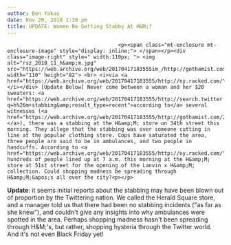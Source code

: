 ```yaml
---
author: Ben Yakas
date: Nov 20, 2010 1:30 pm
title: UPDATE: Women Be Getting Stabby At H&M;?
---
```


	
										<p><span class="mt-enclosure mt-enclosure-image" style="display: inline;"> </span></p><div class="image-right" style=" width:110px; "> <img alt="rsz_2010_11_h&amp;m.jpg" src="https://web.archive.org/web/20170417183555im_/http://gothamist.com/attachments/byakas/rsz_2010_11_h%26m.jpg" width="110" height="82"> <br> <i>via <a href="https://web.archive.org/web/20170417183555/http://ny.racked.com/">Racked</a></i></div> [Update Below] Never come between a woman and her $20 sweaters: <a href="https://web.archive.org/web/20170417183555/http://search.twitter.com/search?q=h%26m+stabbing&amp;result_type=recent">according to</a> several witnesses (<a href="https://web.archive.org/web/20170417183555/http://gothamist.com/2010/11/15/cab_crashes_through_cafe_habana.php">&quot;twitnesses&quot;</a>), there was a stabbing at the H&amp;M; store on 34th street this morning. They allege that the stabbing was over someone cutting in line at the popular clothing store. Cops have saturated the area, three people are said to be in ambulances, and two people in handcuffs. According to <a href="https://web.archive.org/web/20170417183555/http://ny.racked.com/">RackedNY</a>, hundreds of people lined up at 7 a.m. this morning at the H&amp;M; store at 51st street for the opening of the Lanvin x H&amp;M; collection. Could shopping madness be spreading through H&amp;M;&apos;s all over the city?<p></p>

<p><strong>Update</strong>: it seems initial reports about the stabbing may have been blown out of proportion by the Twittering nation. We called the Herald Square store, and a manager told us that there had been no stabbing incidents (&quot;as far as she knew&quot;), and couldn&apos;t give any insights into why ambulances were spotted in the area. Perhaps shopping madness hasn&apos;t been spreading through H&amp;M;&apos;s, but rather, shopping hysteria through the Twitter world. And it&apos;s not even Black Friday yet!</p>					
										
									
				